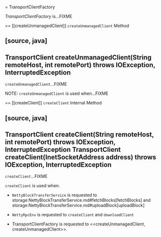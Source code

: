= TransportClientFactory

*TransportClientFactory* is...FIXME

== [[createUnmanagedClient]] `createUnmanagedClient` Method

[source, java]
----
TransportClient createUnmanagedClient(String remoteHost, int remotePort)
  throws IOException, InterruptedException
----

`createUnmanagedClient`...FIXME

NOTE: `createUnmanagedClient` is used when...FIXME

== [[createClient]] `createClient` Internal Method

[source, java]
----
TransportClient createClient(String remoteHost, int remotePort)
  throws IOException, InterruptedException
TransportClient createClient(InetSocketAddress address)
  throws IOException, InterruptedException
----

`createClient`...FIXME

`createClient` is used when:

* `NettyBlockTransferService` is requested to storage:NettyBlockTransferService.md#fetchBlocks[fetchBlocks] and storage:NettyBlockTransferService.md#uploadBlock[uploadBlock]

* `NettyRpcEnv` is requested to `createClient` and `downloadClient`

* TransportClientFactory is requested to <<createUnmanagedClient, createUnmanagedClient>>.
